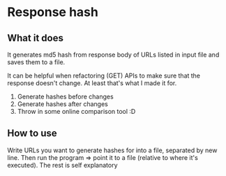 # Response hash
## What it does
It generates md5 hash from response body of URLs listed in input file and saves them to a file.

It can be helpful when refactoring (GET) APIs to make sure that the response doesn't change. At least that's what I made it for. 

1. Generate hashes before changes
2. Generate hashes after changes
3. Throw in some online comparison tool :D

## How to use
Write URLs you want to generate hashes for into a file, separated by new line. Then run the program => point it to a file (relative to where it's executed). The rest is self explanatory